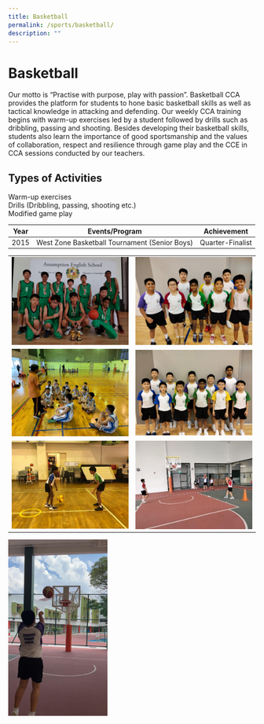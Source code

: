 ```yaml
---
title: Basketball
permalink: /sports/basketball/
description: ""
---
```

# Basketball

Our motto is “Practise with purpose, play with passion”. Basketball CCA provides the platform for students to hone basic basketball skills as well as tactical knowledge in attacking and defending. Our weekly CCA training begins with warm-up exercises led by a student followed by drills such as dribbling, passing and shooting. Besides developing their basketball skills, students also learn the importance of good sportsmanship and the values of collaboration, respect and resilience through game play and the CCE in CCA sessions conducted by our teachers.  
  

## Types of Activities

Warm-up exercises   
Drills (Dribbling, passing, shooting etc.)   
Modified game play

| Year |                 Events/Program                |    Achievement   |
|:----:|:----------------:|:----------------:|
| 2015 | West Zone Basketball Tournament (Senior Boys) | Quarter-Finalist |


|   |   |
|:-:|:-:|
|  ![](/images/ZHPS%20Experience/Sports/Basketball_1.png) |  ![](/images/ZHPS%20Experience/Sports/Basketball_2.jpg)    |
|  ![](/images/ZHPS%20Experience/Sports/Basketball_4.jpg)  |   ![](/images/ZHPS%20Experience/Sports/Basketball_5.jpg) |
|  ![](/images/ZHPS%20Experience/Sports/Basketball_6.jpg)  |   ![](/images/ZHPS%20Experience/Sports/Basketball_7.jpg)   |

<img src="/images/ZHPS%20Experience/Sports/Basketball_3.png" style="width:40%">

